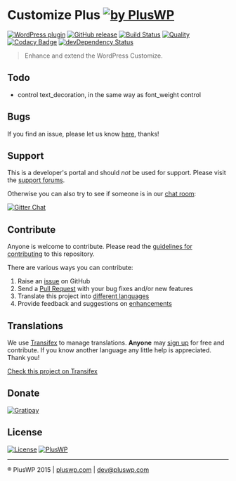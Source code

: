 # Customize Plus [![by PlusWP](https://img.shields.io/badge/by-PlusWP-lightgrey.svg?style=social)]()

[![WordPress plugin](https://img.shields.io/wordpress/plugin/v/customize-plus.svg)]()
[![GitHub release](https://img.shields.io/github/release/PlusWP/customize-plus.svg)]()
[![Build Status](https://scrutinizer-ci.com/g/PlusWP/customize-plus/badges/build.png?b=master)](https://scrutinizer-ci.com/g/PlusWP/customize-plus/build-status/master)
[![Quality](https://scrutinizer-ci.com/g/PlusWP/customize-plus/badges/quality-score.png?b=master)](https://scrutinizer-ci.com/g/PlusWP/customize-plus/?branch=master)
[![Codacy Badge](https://api.codacy.com/project/badge/13e6f4eb577b4480a617de3e8f1fe254)](https://www.codacy.com/app/kuus/customize-plus)
[![devDependency Status](https://david-dm.org/PlusWP/customize-plus/dev-status.svg)](https://david-dm.org/PlusWP/customize-plus#info=devDependencies)

> Enhance and extend the WordPress Customize.


Todo
---------------
- control text_decoration, in the same way as font_weight control


Bugs
---------------
If you find an issue, please let us know [here](https://github.com/PlusWP/customize-plus/issues?state=open), thanks!


Support
---------------
This is a developer's portal and should _not_ be used for support. Please visit the [support forums](https://pluswp.com/support).

Otherwise you can also try to see if someone is in our [chat room](https://gitter.im/PlusWP/chat):

[![Gitter Chat](http://img.shields.io/badge/GITTER-JOIN%20CHAT-1DCE73.svg)](https://gitter.im/PlusWP/chat)


Contribute
---------------
Anyone is welcome to contribute. Please read the [guidelines for contributing](https://github.com/PlusWP/customize-plus/blob/master/CONTRIBUTING.md) to this repository.

There are various ways you can contribute:

1. Raise an [issue](https://github.com/PlusWP/customize-plus/issues) on GitHub
2. Send a [Pull Request](https://help.github.com/articles/creating-a-pull-request/) with your bug fixes and/or new features
3. Translate this project into [different languages](https://www.transifex.com/projects/p/customize-plus/)
4. Provide feedback and suggestions on [enhancements](https://github.com/PlusWP/customize-plus/issues?direction=desc&labels=Enhancement&page=1&sort=created&state=open)


Translations
---------------

We use [Transifex](https://www.transifex.com) to manage translations. **Anyone** may [sign up](https://www.transifex.com/signup/) for free and contribute. If you know another language any little help is appreciated. Thank you!

[Check this project on Transifex](https://www.transifex.com/PlusWP/customize-plus/)


Donate
---------------
[![Gratipay](https://img.shields.io/gratipay/PlusWP.svg)](https://gratipay.com/PlusWP)


License
---------------
 [![License](https://img.shields.io/badge/license-GPL--2.0%2B-blue.svg)](https://github.com/PlusWP/customize-plus--theme/blob/master/license.txt) [![PlusWP](https://img.shields.io/badge/%C2%A9PlusWP-2015-blue.svg)](http://pluswp.com)


---------------
:registered: PlusWP 2015 | [pluswp.com](http://pluswp.com) | dev@pluswp.com
